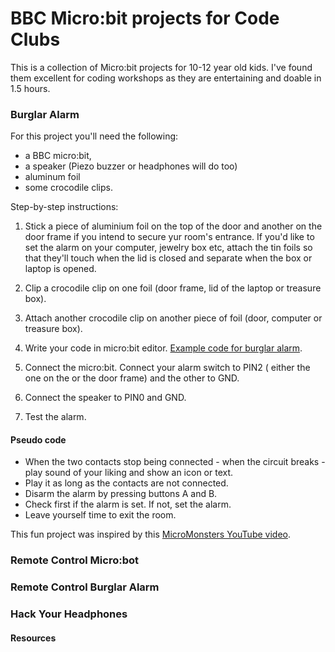 # BBC Micro:bit projects for Code Clubs

This is a collection of Micro:bit projects for 10-12 year old kids. I've found them  excellent for  coding workshops as they are entertaining and doable in 1.5 hours.

### Burglar Alarm

For this project you'll need the following:
* a BBC micro:bit, 
* a speaker (Piezo buzzer or headphones will do too)
* aluminum foil
* some crocodile clips.


Step-by-step instructions:
1. Stick a piece of aluminium foil on the top of the door and another on the door frame if you intend to secure yur room's entrance. If you'd like to set the alarm on your computer, jewelry box etc, attach the tin foils so that they'll touch when the lid is closed and separate when the box or laptop is opened.

2. Clip a crocodile clip on one foil (door frame, lid of the laptop or treasure box).

3. Attach another crocodile clip on another piece of foil (door, computer or treasure box).

4. Write your code in micro:bit editor. [Example code for burglar alarm](https://makecode.microbit.org/_D9pbj5afuHCc).

5. Connect the micro:bit. Connect your alarm switch to PIN2 ( either the one on the or the door frame) and the other to GND.

6. Connect the speaker to PIN0 and GND.

7. Test the alarm.

#### Pseudo code

* When the two contacts stop being connected - when the circuit breaks - play sound of your liking and show an icon or text.
* Play it as long as the contacts are not connected.
* Disarm the alarm by pressing buttons A and B.
* Check first if the alarm is set. If not, set the alarm.
* Leave yourself time to exit the room.

This fun project was inspired by this [MicroMonsters YouTube video](https://www.youtube.com/embed/igeUhVMqVRw).


### Remote Control Micro:bot


### Remote Control Burglar Alarm


### Hack Your Headphones


#### Resources